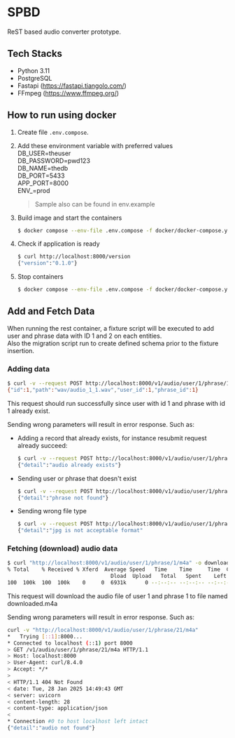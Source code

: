 # SPBD

ReST based audio converter prototype.

## Tech Stacks
- Python 3.11
- PostgreSQL
- Fastapi (https://fastapi.tiangolo.com/)
- FFmpeg (https://www.ffmpeg.org/)

## How to run using docker  

1. Create file `.env.compose`. 

2. Add these environment variable with preferred values  
    DB_USER=theuser  
    DB_PASSWORD=pwd123  
    DB_NAME=thedb  
    DB_PORT=5433  
    APP_PORT=8000  
    ENV_=prod

    > Sample also can be found in env.example

3. Build image and start the containers
    ```sh
    $ docker compose --env-file .env.compose -f docker/docker-compose.yaml up -d --build
    ```

4. Check if application is ready
    ```sh
    $ curl http://localhost:8000/version
    {"version":"0.1.0"}
    ```

5. Stop containers
    ```sh
    $ docker compose --env-file .env.compose -f docker/docker-compose.yaml stop
    ```

## Add and Fetch Data

When running the rest container, a fixture script will be executed to add user and phrase data with ID 1 and 2 on each entities.  
Also the migration script run to create defined schema prior to the fixture insertion.

### Adding data
```sh
$ curl -v --request POST http://localhost:8000/v1/audio/user/1/phrase/1 -F "audio_file=@<path to m4a file>"
{"id":1,"path":"wav/audio_1_1.wav","user_id":1,"phrase_id":1}
```

This request should run successfully since user with id 1 and phrase with id 1 already exist.

Sending wrong parameters will result in error response. Such as:

- Adding a record that already exists, for instance resubmit request already succeed:
    ```sh
    $ curl -v --request POST http://localhost:8000/v1/audio/user/1/phrase/1 -F "audio_file=@song.m4a"
    {"detail":"audio already exists"}
    ```

- Sending user or phrase that doesn't exist
    ```sh
    $ curl -v --request POST http://localhost:8000/v1/audio/user/1/phrase/12 -F "audio_file=@song.m4a"
    {"detail":"phrase not found"}
    ```

- Sending wrong file type
    ```sh
    $ curl -v --request POST http://localhost:8000/v1/audio/user/1/phrase/1 -F "audio_file=@song.jpg"
    {"detail":"jpg is not acceptable format"
    ```

### Fetching (download) audio data

```sh
$ curl "http://localhost:8000/v1/audio/user/1/phrase/1/m4a" -o downloaded.m4a
% Total    % Received % Xferd  Average Speed   Time    Time     Time  Current
                                 Dload  Upload   Total   Spent    Left  Speed
100  100k  100  100k    0     0  6931k      0 --:--:-- --:--:-- --:--:-- 7165k
```

This request will download the audio file of user 1 and phrase 1 to file named downloaded.m4a

Sending wrong parameters will result in error response. Such as:

```sh
curl -v "http://localhost:8000/v1/audio/user/1/phrase/21/m4a"
*   Trying [::1]:8000...
* Connected to localhost (::1) port 8000
> GET /v1/audio/user/1/phrase/21/m4a HTTP/1.1
> Host: localhost:8000
> User-Agent: curl/8.4.0
> Accept: */*
>
< HTTP/1.1 404 Not Found
< date: Tue, 28 Jan 2025 14:49:43 GMT
< server: uvicorn
< content-length: 28
< content-type: application/json
<
* Connection #0 to host localhost left intact
{"detail":"audio not found"}
```